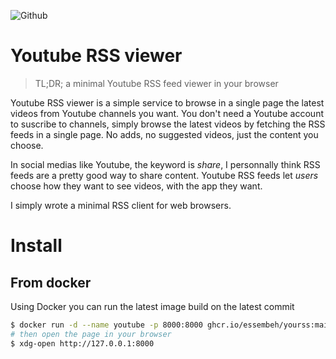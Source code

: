 ![Github](https://img.shields.io/github/tag/essembeh/yourss.svg)


# Youtube RSS viewer

> TL;DR; a minimal Youtube RSS feed viewer in your browser

Youtube RSS viewer is a simple service to browse in a single page the latest videos from Youtube channels you want.
You don't need a Youtube account to suscribe to channels, simply browse the latest videos by fetching the RSS feeds in a single page. No adds, no suggested videos, just the content you choose.

In social medias like Youtube, the keyword is *share*, I personnally think RSS feeds are a pretty good way to share content. Youtube RSS feeds let *users* choose how they want to see videos, with the app they want.

I simply wrote a minimal RSS client for web browsers.


# Install

## From docker

Using Docker you can run the latest image build on the latest commit
```sh
$ docker run -d --name youtube -p 8000:8000 ghcr.io/essembeh/yourss:main
# then open the page in your browser
$ xdg-open http://127.0.0.1:8000
```
